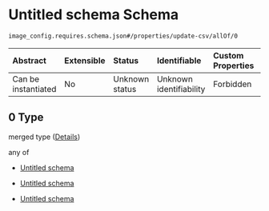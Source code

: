 # Untitled schema Schema

```txt
image_config.requires.schema.json#/properties/update-csv/allOf/0
```



| Abstract            | Extensible | Status         | Identifiable            | Custom Properties | Additional Properties | Access Restrictions | Defined In                                                                                              |
| :------------------ | :--------- | :------------- | :---------------------- | :---------------- | :-------------------- | :------------------ | :------------------------------------------------------------------------------------------------------ |
| Can be instantiated | No         | Unknown status | Unknown identifiability | Forbidden         | Allowed               | none                | [image\_config.requires.schema.json\*](../out/image_config.requires.schema.json "open original schema") |

## 0 Type

merged type ([Details](image_config-1-properties-update-csv-allof-0.md))

any of

*   [Untitled schema](image_config-1-properties-update-csv-allof-0-anyof-0.md "check type definition")

*   [Untitled schema](image_config-1-properties-update-csv-allof-0-anyof-1.md "check type definition")

*   [Untitled schema](image_config-1-properties-update-csv-allof-0-anyof-2.md "check type definition")
